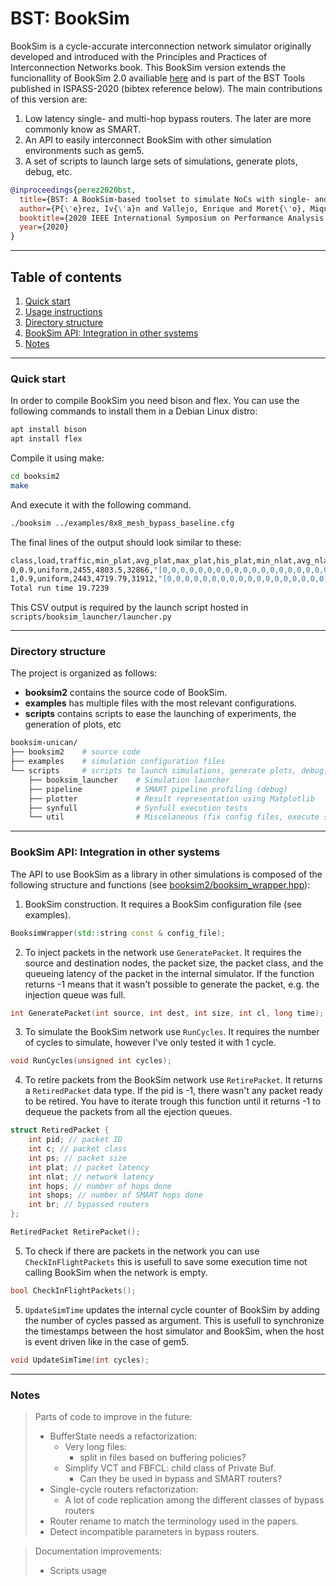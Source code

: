 # BST: BookSim

BookSim is a cycle-accurate interconnection network simulator originally
developed and introduced with the Principles and Practices of Interconnection
Networks book.
This BookSim version extends the funcionallity of BookSim 2.0 availiable
[here](https://github.com/booksim/booksim2) and is part of the BST Tools
published in ISPASS-2020 (bibtex reference below).
The main contributions of this version are:
1. Low latency single- and multi-hop bypass routers. The later are more commonly know as SMART.
2. An API to easily interconnect BookSim with other simulation environments such as gem5.
3. A set of scripts to launch large sets of simulations, generate plots, debug, etc.

```bibtex
@inproceedings{perez2020bst,
  title={BST: A BookSim-based toolset to simulate NoCs with single- and multi-hop bypass},
  author={P{\'e}rez, Iv{\'a}n and Vallejo, Enrique and Moret{\'o}, Miquel and Beivide, Ram{\'o}n},
  booktitle={2020 IEEE International Symposium on Performance Analysis of Systems and Software (ISPASS)},
  year={2020}
}
```

---
## Table of contents
1. [Quick start](#quick-start)
2. [Usage instructions](#usage-instructions)
3. [Directory structure](#directory-structure)
4. [BookSim API: Integration in other systems](#api)
5. [Notes](#notes)


---

### Quick start <a name='quick-start'></a>

In order to compile BookSim you need bison and flex. 
You can use the following commands to install them in a Debian Linux distro:
```bash
apt install bison
apt install flex
```

Compile it using make:
```bash
cd booksim2
make
```

And execute it with the following command.
```bash
./booksim ../examples/8x8_mesh_bypass_baseline.cfg
```

The final lines of the output should look similar to these:
```bash
class,load,traffic,min_plat,avg_plat,max_plat,his_plat,min_nlat,avg_nlat,max_nlat,his_nlat,min_flat,avg_flat,max_flat,his_flat,min_frag,avg_frag,max_frag,min_sent_packets,avg_sent_packets,max_sent_packets,min_accepted_packets,avg_accepted_packets,max_accepted_packets,min_sent_flits,avg_sent_flits,max_sent_flits,min_accepted_flits,avg_accepted_flits,max_accepted_flits,avg_sent_packet_size,avg_accepted_packet_size,hops,his_hops,smart_hpc,his_smart_hpc,smart_hops,his_smart_hops,bypassed_flits,sal_alloc_per_flit,sag_alloc_per_flit,switch_arbiter_input_conflict,buffer_busy,buffer_conflict,buffer_full,buffer_reserved,crossbar_conflict,output_blocked,la_buffer_busy,la_buffer_conflict,la_buffer_full,la_buffer_reserved,la_crossbar_conflict,la_sa_winners_killed,la_output_blocked
0,0.9,uniform,2455,4803.5,32866,"[0,0,0,0,0,0,0,0,0,0,0,0,0,0,0,0,0,0,0,0,0,0,0,0,0,0,0,0,0,0,0,0,0,0,0,0,0,0,0,0,0,0,0,0,0,0,0,0,0,150,806,2231,3986,5389,7036,8846,11711,13555,15139,17274,17305,17442,16811,13904,13746,13509,12221,10940,9961,9345,8131,6561,5849,5267,5337,5481,5278,5254,5124,4964,5084,5113,5348,5232,3999,3649,3293,3233,3326,3238,3108,2649,2528,2218,2064,1884,1718,1779,1488,1364,1135,953,867,777,782,737,732,688,522,504,442,481,438,467,400,428,358,331,453,414,426,365,494,633,768,849,992,1019,1025,1167,1234,1180,1067,1042,982,793,821,770,809,909,958,988,954,1099,1111,1062,1042,1218,1037,1093,1009,995,963,993,1042,1050,978,896,780,789,814,890,835,761,761,846,750,722,606,612,563,581,502,497,438,447,398,321,286,322,242,215,176,165,176,189,145,138,118,99,72,70,63,31,44,59,67,38,21,23,25,28,15,13,17,22,48,27,84,28,34,45,16,48,40,32,20,32,30,13,31,30,49,34,81,38,36,32,41,49,25,27,42,38,35,51,48,32,53,39,34,49,52,39,25,20,26,36,57,19524]",7,88.3212,3281,"[148713,181778,50764,17894,8753,4945,3138,2117,1519,1018,728,681,524,394,342,320,250,247,194,180,163,118,113,87,88,79,58,56,40,30,38,37,24,19,12,19,16,4,3,12,6,6,6,1,4,7,9,1,4,3,1,2,1,2,1,1,0,0,0,0,0,0,1,0,0,1,0,0,0,0,0,0,0,0,0,0,0,0,0,0,0,0,0,0,0,0,0,0,0,0,0,0,0,0,0,0,0,0,0,0,0,0,0,0,0,0,0,0,0,0,0,0,0,0,0,0,0,0,0,0,0,0,0,0,0,0,0,0,0,0,0,0,0,0,0,0,0,0,0,0,0,0,0,0,0,0,0,0,0,0,0,0,0,0,0,0,0,0,0,0,0,0,0,0,0,0,0,0,0,0,0,0,0,0,0,0,0,0,0,0,0,0,0,0,0,0,0,0,0,0,0,0,0,0,0,0,0,0,0,0,0,0,0,0,0,0,0,0,0,0,0,0,0,0,0,0,0,0,0,0,0,0,0,0,0,0,0,0,0,0,0,0,0,0,0,0,0,0,0,0,0,0,0,0,0,0,0,0,0,0]",7,97.3664,3281,"[159461,195944,56162,20423,10477,6118,4074,2867,2189,1512,1166,1089,851,727,638,600,482,434,345,357,278,266,206,196,181,157,146,102,91,80,97,75,47,56,39,41,34,19,16,26,26,19,17,7,13,19,12,4,7,6,5,3,4,2,1,3,1,0,0,1,0,0,2,3,0,1,0,0,0,0,0,0,0,0,0,0,0,0,0,0,0,0,0,0,0,0,0,0,0,0,0,0,0,0,0,0,0,0,0,0,0,0,0,0,0,0,0,0,0,0,0,0,0,0,0,0,0,0,0,0,0,0,0,0,0,0,0,0,0,0,0,0,0,0,0,0,0,0,0,0,0,0,0,0,0,0,0,0,0,0,0,0,0,0,0,0,0,0,0,0,0,0,0,0,0,0,0,0,0,0,0,0,0,0,0,0,0,0,0,0,0,0,0,0,0,0,0,0,0,0,0,0,0,0,0,0,0,0,0,0,0,0,0,0,0,0,0,0,0,0,0,0,0,0,0,0,0,0,0,0,0,0,0,0,0,0,0,0,0,0,0,0,0,0,0,0,0,0,0,0,0,0,0,0,0,0,0,0,0,0]",0,0,0,0.02032,0.132916,0.23946,0.1297,0.132915,0.13598,0.02032,0.132916,0.23946,0.1297,0.132915,0.13598,1,1,6.01204,"[0,6565,24405,43106,55957,61916,61570,54367,44770,31834,20056,11614,5928,2566,778,140,0,0,0,0,0,0,0,0,0]",-nan,"[0,0,0,0,0,0,0,0,0,0,0,0,0,0,0,0,0,0,0,0,0,0,0,0,0]",0,"[425572,0,0,0,0,0,0,0,0,0,0,0,0,0,0,0,0,0,0,0,0,0,0,0,0]",0.686594,0,0,9.00084,0,0,0,0,4.95605,0,0,0,0,0,3.03721,0.579721,0
1,0.9,uniform,2443,4719.79,31912,"[0,0,0,0,0,0,0,0,0,0,0,0,0,0,0,0,0,0,0,0,0,0,0,0,0,0,0,0,0,0,0,0,0,0,0,0,0,0,0,0,0,0,0,0,0,0,0,0,4,51,190,360,530,701,904,1148,1432,1597,1867,1831,1918,1788,1531,1420,1404,1334,1206,1058,960,879,746,612,588,556,555,571,539,594,540,593,577,519,560,386,367,392,319,345,380,326,270,268,215,221,176,176,170,152,155,124,93,75,76,77,81,76,73,56,47,36,47,40,45,46,40,44,35,47,52,48,54,83,82,81,119,109,113,121,129,117,114,116,101,94,88,97,94,92,112,101,123,121,127,108,122,120,126,104,107,98,97,112,110,129,105,83,81,81,101,98,89,86,74,66,90,66,54,50,57,57,74,40,54,27,35,33,19,20,30,18,17,14,19,16,11,15,15,11,5,6,6,6,5,2,4,3,4,2,0,1,1,3,1,0,5,2,5,6,6,3,6,1,3,2,4,2,0,1,4,6,6,6,5,6,6,3,7,7,4,2,0,4,3,7,6,3,10,7,3,2,4,7,5,1,1,5,3,10,4,1993]",9,21.3618,70,"[44702,99,0,0,0,0,0,0,0,0,0,0,0,0,0,0,0,0,0,0,0,0,0,0,0,0,0,0,0,0,0,0,0,0,0,0,0,0,0,0,0,0,0,0,0,0,0,0,0,0,0,0,0,0,0,0,0,0,0,0,0,0,0,0,0,0,0,0,0,0,0,0,0,0,0,0,0,0,0,0,0,0,0,0,0,0,0,0,0,0,0,0,0,0,0,0,0,0,0,0,0,0,0,0,0,0,0,0,0,0,0,0,0,0,0,0,0,0,0,0,0,0,0,0,0,0,0,0,0,0,0,0,0,0,0,0,0,0,0,0,0,0,0,0,0,0,0,0,0,0,0,0,0,0,0,0,0,0,0,0,0,0,0,0,0,0,0,0,0,0,0,0,0,0,0,0,0,0,0,0,0,0,0,0,0,0,0,0,0,0,0,0,0,0,0,0,0,0,0,0,0,0,0,0,0,0,0,0,0,0,0,0,0,0,0,0,0,0,0,0,0,0,0,0,0,0,0,0,0,0,0,0,0,0,0,0,0,0,0,0,0,0,0,0,0,0,0,0,0,0]",5,16.944,66,"[246118,179,0,0,0,0,0,0,0,0,0,0,0,0,0,0,0,0,0,0,0,0,0,0,0,0,0,0,0,0,0,0,0,0,0,0,0,0,0,0,0,0,0,0,0,0,0,0,0,0,0,0,0,0,0,0,0,0,0,0,0,0,0,0,0,0,0,0,0,0,0,0,0,0,0,0,0,0,0,0,0,0,0,0,0,0,0,0,0,0,0,0,0,0,0,0,0,0,0,0,0,0,0,0,0,0,0,0,0,0,0,0,0,0,0,0,0,0,0,0,0,0,0,0,0,0,0,0,0,0,0,0,0,0,0,0,0,0,0,0,0,0,0,0,0,0,0,0,0,0,0,0,0,0,0,0,0,0,0,0,0,0,0,0,0,0,0,0,0,0,0,0,0,0,0,0,0,0,0,0,0,0,0,0,0,0,0,0,0,0,0,0,0,0,0,0,0,0,0,0,0,0,0,0,0,0,0,0,0,0,0,0,0,0,0,0,0,0,0,0,0,0,0,0,0,0,0,0,0,0,0,0,0,0,0,0,0,0,0,0,0,0,0,0,0,0,0,0,0,0]",0,0.8744,30,0.0023,0.0140172,0.02554,0.01284,0.0140138,0.0156,0.0115,0.0700822,0.1277,0.0642,0.0700694,0.078,4.99973,5.00004,5.99411,"[0,705,2585,4603,5849,6612,6496,5768,4534,3352,2118,1213,584,280,91,11,0,0,0,0,0,0,0,0,0]",-nan,"[0,0,0,0,0,0,0,0,0,0,0,0,0,0,0,0,0,0,0,0,0,0,0,0,0]",0,"[44801,0,0,0,0,0,0,0,0,0,0,0,0,0,0,0,0,0,0,0,0,0,0,0,0]",0.900617,0,0,0.239091,0,0,0,0,0.0439456,0,0,0,0,0,0.0249541,0.399133,0
Total run time 19.7239
```
This CSV output is required by the launch script hosted in `scripts/booksim_launcher/launcher.py`

---
### Directory structure <a name='directory-structure'></a>

The project is organized as follows:

- **booksim2** contains the source code of BookSim.
- **examples** has multiple files with the most relevant configurations.
- **scripts** contains scripts to ease the launching of experiments,
the generation of plots, etc
```bash
booksim-unican/
├── booksim2    # source code
├── examples    # simulation configuration files
└── scripts     # scripts to launch simulations, generate plots, debug, etc
    ├── booksim_launcher    # Simulation launcher
    ├── pipeline            # SMART pipeline profiling (debug)
    ├── plotter             # Result representation using Matplotlib
    ├── synfull             # Synfull execution tests
    └── util                # Miscelaneous (fix config files, execute sims...)
```

---
### BookSim API: Integration in other systems <a name='api'></a>

The API to use BookSim as a library in other simulations is composed of the
following structure and functions (see [booksim2/booksim_wrapper.hpp](booksim2/booksim_wrapper.hpp)):

1) BookSim construction. It requires a BookSim configuration file
(see examples).

```C++
BooksimWrapper(std::string const & config_file);
```

2) To inject packets in the network use ```GeneratePacket```. It requires the
source and destination nodes, the packet size, the packet class, and the
queueing latency of the packet in the internal simulator. If the function
returns -1 means that it wasn't possible to generate the packet, e.g. the
injection queue was full.

```C++
int GeneratePacket(int source, int dest, int size, int cl, long time);
```

3) To simulate the BookSim network use ```RunCycles```. It requires the number
of cycles to simulate, however I've only tested it with 1 cycle.

```C++
void RunCycles(unsigned int cycles);
```

4) To retire packets from the BookSim network use ```RetirePacket```. It
returns a ```RetiredPacket``` data type. If the pid is -1, there wasn't any
packet ready to be retired.  You have to iterate trough this function until it
returns -1 to dequeue the packets from all the ejection queues.

```C++
struct RetiredPacket {
    int pid; // packet ID
    int c; // packet class
    int ps; // packet size
    int plat; // packet latency
    int nlat; // network latency
    int hops; // number of hops done
    int shops; // number of SMART hops done
    int br; // bypassed routers
};

RetiredPacket RetirePacket();
```

5) To check if there are packets in the network you can use
```CheckInFlightPackets``` this is usefull to save some execution time not
calling BookSim when the network is empty.

```C++
bool CheckInFlightPackets();
```
5) ``UpdateSimTime`` updates the internal cycle counter of BookSim by adding
the number of cycles passed as argument. This is usefull to synchronize the
timestamps between the host simulator and BookSim, when the host is event
driven like in the case of gem5.

```C++
void UpdateSimTime(int cycles);
```

---
### Notes <a name='notes'></a>

> Parts of code to improve in the future:
>
>   - BufferState needs a refactorization:
>       - Very long files:
>           - split in files based on buffering policies?
>       - Simplify VCT and FBFCL: child class of Private Buf.
>           - Can they be used in bypass and SMART routers?
>   - Single-cycle routers refactorization:
>       - A lot of code replication among the different classes of bypass
>         routers
>   - Router rename to match the terminology used in the papers.
>   - Detect incompatible parameters in bypass routers.

> Documentation improvements:
>   - Scripts usage
